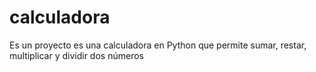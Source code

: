 # calculadora
Es un proyecto es una calculadora en Python que permite sumar, restar, multiplicar y dividir dos números
